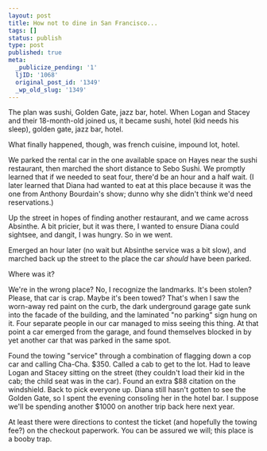 ```yaml
---
layout: post
title: How not to dine in San Francisco...
tags: []
status: publish
type: post
published: true
meta:
  _publicize_pending: '1'
  ljID: '1068'
  original_post_id: '1349'
  _wp_old_slug: '1349'
---
```

The plan was sushi, Golden Gate, jazz bar, hotel.  When Logan and Stacey and their 18-month-old joined us, it became sushi, hotel (kid needs his sleep), golden gate, jazz bar, hotel.

What finally happened, though, was french cuisine, impound lot, hotel.

<!--more-->

We parked the rental car in the one available space on Hayes near the sushi restaurant, then marched the short distance to Sebo Sushi.  We promptly learned that if we needed to seat four, there'd be an hour and a half wait.  (I later learned that Diana had wanted to eat at this place because it was the one from Anthony Bourdain's show; dunno why she didn't think we'd need reservations.)

Up the street in hopes of finding another restaurant, and we came across Absinthe.  A bit pricier, but it was there, I wanted to ensure Diana could sightsee, and dangit, I was hungry.  So in we went.

Emerged an hour later (no wait but Absinthe service was a bit slow), and marched back up the street to the place the car <em>should</em> have been parked.

Where was it?

We're in the wrong place?  No, I recognize the landmarks.  It's been stolen?  Please, that car is crap.  Maybe it's been towed?  That's when I saw the worn-away red paint on the curb, the dark underground garage gate sunk into the facade of the building, and the laminated "no parking" sign hung on it.  Four separate people in our car managed to miss seeing this thing.  At that point a car emerged from the garage, and found themselves blocked in by yet another car that was parked in the same spot.

Found the towing "service" through a combination of flagging down a cop car and calling Cha-Cha.  $350.  Called a cab to get to the lot.  Had to leave Logan and Stacey sitting on the street (they couldn't load their kid in the cab; the child seat was in the car).  Found an extra $88 citation on the windshield.  Back to pick everyone up.  Diana still hasn't gotten to see the Golden Gate, so I spent the evening consoling her in the hotel bar.  I suppose we'll be spending another $1000 on another trip back here next year.

At least there were directions to contest the ticket (and hopefully the towing fee?) on the checkout paperwork.  You can be assured we will; this place is a booby trap.
